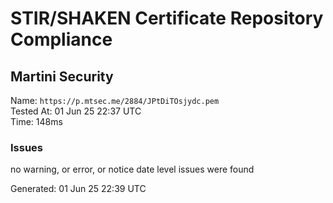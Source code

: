# STIR/SHAKEN Certificate Repository Compliance

## Martini Security

Name: `https://p.mtsec.me/2884/JPtDiTOsjydc.pem`\
Tested At: 01 Jun 25 22:37 UTC\
Time: 148ms

### Issues

no warning, or error, or notice date level issues were found

Generated: 01 Jun 25 22:39 UTC